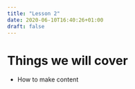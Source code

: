 ```yaml
---
title: "Lesson 2"
date: 2020-06-10T16:40:26+01:00
draft: false
---
```

# Things we will cover

- How to make content
